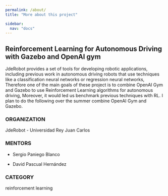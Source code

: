 ```yaml
---
permalink: /about/
title: "More about this project"

sidebar:
  nav: "docs"
---
```


## Reinforcement Learning for Autonomous Driving with Gazebo and OpenAI gym

JdeRobot provides a set of tools for developing robotic applications, including previous work in autonomous driving robots that use techniques like a classification neural networks or regression neural networks, Therefore one of the main goals of these project is to combine OpenAI Gym and Gazebo to use Reinforcement Learning algorithms for autonomous driving, Moreover, it would led us benchmark previous techniques with RL. I plan to do the following over the summer combine OpenAI Gym and Gazebo.

### ORGANIZATION
JdeRobot - Universidad Rey Juan Carlos

### MENTORS

* Sergio Paniego Blanco

* David Pascual Hernández

### CATEGORY
reinforcement learning

